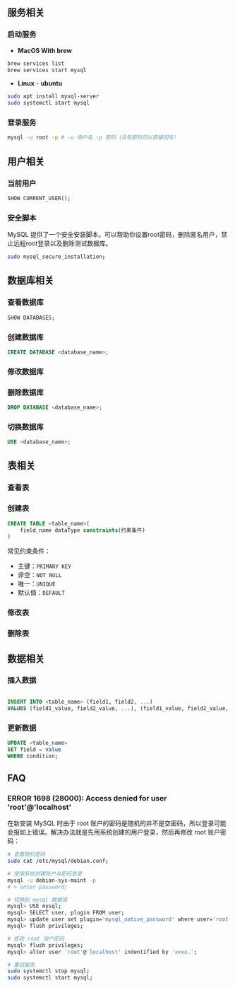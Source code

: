 ## 服务相关

### 启动服务

- **MacOS With brew**

```bash
brew services list
brew services start mysql
```

- **Linux** - **ubuntu**

```bash
sudo apt install mysql-server
sudo systemctl start mysql
```

### 登录服务

```bash
mysql -u root -p # -u 用户名 -p 密码（没有密码可以直接回车）
```

## 用户相关

### 当前用户

```sql
SHOW CURRENT_USER();
```

### 安全脚本

MySQL 提供了一个安全安装脚本。可以帮助你设置root密码，删除匿名用户，禁止远程root登录以及删除测试数据库。

```bash
sudo mysql_secure_installation;
```

## 数据库相关

### 查看数据库

```sql
SHOW DATABASES;
```

### 创建数据库

```SQL
CREATE DATABASE <database_name>;
```

### 修改数据库

### 删除数据库

```SQL
DROP DATABASE <database_name>;
```

### 切换数据库

```sql
USE <database_name>;
```

## 表相关

### 查看表

### 创建表

```SQL
CREATE TABLE <table_name>(
	field_name dataType constraints(约束条件)
)
```

常见约束条件：
* 主键：`PRIMARY KEY`
* 非空：`NOT NULL`
* 唯一：`UNIQUE`
* 默认值：`DEFAULT`

### 修改表


### 删除表

## 数据相关

### 插入数据

```SQL

INSERT INTO <table_name> (field1, field2, ...)
VALUES (field1_value, field2_value, ...), (field1_value, field2_value, ...), ...;
```

### 更新数据

```SQL
UPDATE <table_name>
SET field = value
WHERE condition;
```

## FAQ

### ERROR 1698 (28000): Access denied for user 'root'@'localhost’

在新安装 MySQL 时由于 root 账户的密码是随机的并不是空密码，所以登录可能会报如上错误。解决办法就是先用系统创建的用户登录，然后再修改 root 账户密码：

```bash
# 查看随机密码
sudo cat /etc/mysql/debian.conf;

# 使用系统创建账户与密码登录
mysql -u debian-sys-maint -p
# > enter password;

# 切换到 mysql 数据库
mysql> USE mysql;
mysql> SELECT user, plugin FROM user;
mysql> update user set plugin='mysql_native_password' where user='root';
mysql> flush privileges;

# 修改 root 用户密码
mysql> flush privileges;
mysql> alter user 'root'@'localhost' indentified by 'xxxx.';

# 重启服务
sudo systemctl stop mysql;
sudo systemctl start mysql;
```